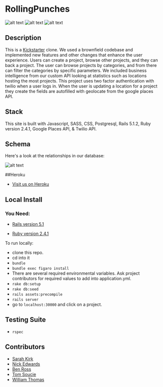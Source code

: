 # RollingPunches
![alt text](http://i.imgur.com/96t8LAv.jpg)
![alt text](http://i.imgur.com/kKjOsBk.jpg)
![alt text](http://i.imgur.com/yre5XwU.png)

## Description

This is a [Kickstarter](https://www.kickstarter.com/) clone. We used a brownfield codebase and implemented new features and other changes that enhance the user experience. Users can create a project, browse other projects, and they can back a project. The user can browse projects by categories, and from there can filter the categories by specific parameters. We included business intelligence from our custom API looking at statistics such as locations hosting the most projects. This project uses two factor authentication with twilio when a user logs in. When the user is updating a location for a project they create the fields are autofilled with geolocate from the google places API.

## Stack

This site is built with Javascript, SASS, CSS, Postgresql, Rails 5.1.2, Ruby version 2.4.1, Google Places API, & Twilio API.

## Schema

Here's a look at the relationships in our database:

![alt text](http://i.imgur.com/SpcPDYT.png)

##Heroku
  * [Visit us on Heroku](https://ks-clone.herokuapp.com/)

## Local Install

  ### You Need:
  * [Rails version 5.1](http://installrails.com/)

  * [Ruby version 2.4.1](https://www.ruby-lang.org/en/documentation/installation/)

To run locally:
  * clone this repo.
  * cd into it
  * ```bundle```
  * ```bundle exec figaro install```
  * There are several required environmental variables. Ask project contributors for required values to add into application.yml.
  * ```rake db:setup```
  * ```rake db:seed```
  * ```rails assets:precompile```
  * ```rails server```
  * go to ```localhost:30000``` and click on a project.

## Testing Suite
  * ```rspec```

## Contributors
* [Sarah Kirk](https://github.com/sarahdactyl71)
* [Nick Edwards](https://github.com/nickedwards109)
* [Ben Ross](https://github.com/Benja-Ross)
* [Tom Soucie](https://github.com/TomSoucie)
* [William Thomas](https://github.com/wthoma22)
